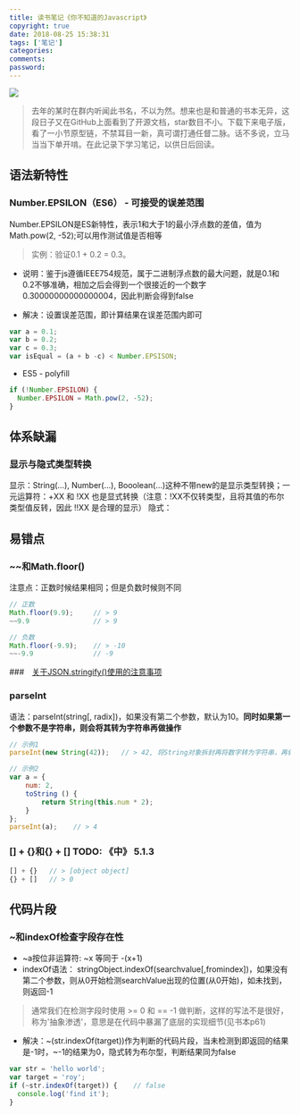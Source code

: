 ```yaml
---
title: 读书笔记《你不知道的Javascript》
copyright: true
date: 2018-08-25 15:38:31
tags: ['笔记']
categories: 
comments:
password:
---
```

![](http://p8sur5u78.bkt.clouddn.com/s28033372.jpg)

> 去年的某时在群内听闻此书名，不以为然。想来也是和普通的书本无异，这段日子又在GitHub上面看到了开源文档，star数目不小。下载下来电子版，看了一小节原型链，不禁耳目一新，真可谓打通任督二脉。话不多说，立马当当下单开啃。在此记录下学习笔记，以供日后回读。

## 语法新特性
### Number.EPSILON（ES6） - 可接受的误差范围
Number.EPSILON是ES新特性，表示1和大于1的最小浮点数的差值，值为Math.pow(2, -52);可以用作测试值是否相等
> 实例：验证0.1 + 0.2 = 0.3。

- 说明：鉴于js遵循IEEE754规范，属于二进制浮点数的最大问题，就是0.1和0.2不够准确，相加之后会得到一个很接近的一个数字0.30000000000000004，因此判断会得到false

- 解决：设置误差范围，即计算结果在误差范围内即可
```javascript
var a = 0.1;
var b = 0.2;
var c = 0.3;
var isEqual = (a + b -c) < Number.EPSISON;
```

- ES5 - polyfill
```js
if (!Number.EPSILON) {
  Number.EPSILON = Math.pow(2, -52);
}
```





## 体系缺漏
### 显示与隐式类型转换
显示：String(...), Number(...), Booolean(...)这种不带new的是显示类型转换；一元运算符：+XX 和 !XX 也是显式转换（注意：!XX不仅转类型，且将其值的布尔类型值反转，因此 !!XX 是合理的显示）
隐式： 












## 易错点
### ~~和Math.floor()
注意点：正数时候结果相同；但是负数时候则不同
```js
// 正数
Math.floor(9.9);     // > 9
~~9.9                // > 9

// 负数
Math.floor(-9.9);    // > -10
~~-9.9               // -9 
```

###　[关于JSON.stringify()使用的注意事项](https://blog.csdn.net/pika_lzy/article/details/79212476)


### parseInt
语法：parseInt(string[, radix])，如果没有第二个参数，默认为10。**同时如果第一个参数不是字符串，则会将其转为字符串再做操作**
```js
// 示例1
parseInt(new String(42));   // > 42, 将String对象拆封再将数字转为字符串，再做处理

// 示例2
var a = {
    num: 2,
    toString () {
        return String(this.num * 2);
    }
};
parseInt(a);    // > 4
```

### [] + {}和{} + [] TODO: 《中》 5.1.3
```js
[] + {}   // > [object object]
{} + []   // > 0
```












## 代码片段
### ~和indexOf检查字段存在性
- ~a按位非运算符: ~x 等同于 -(x+1)
- indexOf语法： stringObject.indexOf(searchvalue[,fromindex])，如果没有第二个参数，则从0开始检测searchValue出现的位置(从0开始)，如未找到，则返回-1

> 通常我们在检测字段时使用 >= 0 和 == -1 做判断，这样的写法不是很好，称为'抽象渗透'，意思是在代码中暴漏了底层的实现细节(见书本p61)

- 解决：~(str.indexOf(target))作为判断的代码片段，当未检测到即返回的结果是-1时，~-1的结果为0，隐式转为布尔型，判断结果同为false
```js
var str = 'hello world';
var target = 'roy';
if (~str.indexOf(target)) {    // false
  console.log('find it');
}
```



